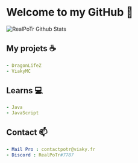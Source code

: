 <h1>Welcome to my GitHub</a> 👋</h1>
<img align="center" src="https://github-readme-stats.vercel.app/api?username=RealPoTr&line_height=20&title_color=7A7ADB&icon_color=2234AE&text_color=D3D3D3&bg_color=0,000000,130F40" alt="RealPoTr Github Stats">     


## My projets ☕

```yaml
- DragonLifeZ
- ViakyMC
```

## Learns 💻

```yaml
- Java
- JavaScript
```

## Contact 📫

```yaml
- Mail Pro : contactpotr@viaky.fr
- Discord : RealPoTr#7787
```

